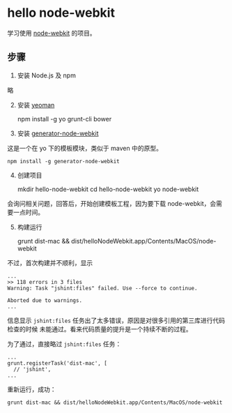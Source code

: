 
hello node-webkit
===============================

学习使用 [node-webkit](https://github.com/rogerwang/node-webkit) 的项目。

## 步骤

1. 安装 Node.js 及 npm

略

2. 安装 [yeoman](http://yeoman.io/)


    npm install -g yo grunt-cli bower

3. 安装 [generator-node-webkit](https://github.com/Dica-Developer/generator-node-webkit)

这是一个在 yo 下的模板模块，类似于 maven 中的原型。

    npm install -g generator-node-webkit

4. 创建项目


    mkdir hello-node-webkit
    cd hello-node-webkit
    yo node-webkit

会询问相关问题，回答后，开始创建模板工程，因为要下载 node-webkit，会需要一点时间。

5. 构建运行


    grunt dist-mac && dist/helloNodeWebkit.app/Contents/MacOS/node-webkit

不过，首次构建并不顺利，显示

    ...
    >> 118 errors in 3 files
    Warning: Task "jshint:files" failed. Use --force to continue.

    Aborted due to warnings.
    ...

信息显示 `jshint:files` 任务出了太多错误，原因是对很多引用的第三库进行代码检查的时候
未能通过。看来代码质量的提升是一个持续不断的过程。

为了通过，直接略过 `jshint:files` 任务：

    ...
    grunt.registerTask('dist-mac', [
      // 'jshint',
    ...

重新运行，成功：

    grunt dist-mac && dist/helloNodeWebkit.app/Contents/MacOS/node-webkit
